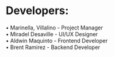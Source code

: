 # Developers:

• Marinella, Villalino - Project Manager<br/>
• Miradel Desaville - UI/UX Designer<br/>
• Aldwin Maquinto  - Frontend Developer<br/>
• Brent Ramirez - Backend Developer<br/>

